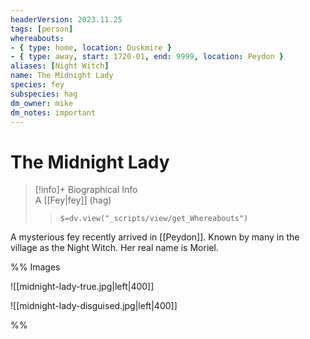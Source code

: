 ```yaml
---
headerVersion: 2023.11.25
tags: [person]
whereabouts: 
- { type: home, location: Duskmire }
- { type: away, start: 1720-01, end: 9999, location: Peydon }
aliases: [Night Witch]
name: The Midnight Lady
species: fey
subspecies: hag
dm_owner: mike
dm_notes: important
---
```

# The Midnight Lady
>[!info]+ Biographical Info  
> A [[Fey|fey]] (hag)  
>> `$=dv.view("_scripts/view/get_Whereabouts")`

A mysterious fey recently arrived in [[Peydon]]. Known by many in the village as the Night Witch. Her real name is Moriel.

%% Images

![[midnight-lady-true.jpg|left|400]]


![[midnight-lady-disguised.jpg|left|400]]

%%
